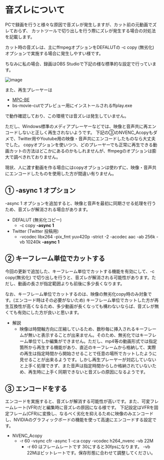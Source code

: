 # 音ズレについて
PCで録画を行うと様々な原因で音ズレが発生しますが、カット前の元動画でズレておらず、
カットツールで切り出しを行う際にズレが発生する場合の対処法を記載します。

カット時の音ズレは、主にffmpegオプションをDEFALUTの -c copy (無劣化) オプションで実施する場合に発生しやすい様です。

ちなみに私の場合、録画はOBS Studioで下記の様な標準的な設定で行っています。

![image](https://user-images.githubusercontent.com/14249877/130332669-18e365a4-4e0f-4bf6-81d9-403387c46bce.png)

また、再生プレーヤーは
* [MPC-BE](https://sourceforge.net/projects/mpcbe/)
* bs-movie-cutでプレビュー用にインストールされるffplay.exe

で動作確認しており、この環境では音ズレは発生していません。

ただし、Windows標準のメディアプレーヤーなどでは、映像と音声共に再エンコードしないと正しく再生されないようです。
下記の③のNVENC_Acopyもダメで、Twitter用やYoutube用の映像・音声共にエンコードしたものなら大丈夫でした。
copyオプションを使いつつ、どのプレーヤーでも正常に再生できる動画カットの方法はどこかにあるのかもしれませんが、ffmpegのオプションは膨大で調べきれておりません。

現状、人に渡す動画を作る場合にはcopyオプションは使わずに、映像・音声共にエンコードしたものを使用した方が間違い有りません。

## ① -async 1 オプション
-async 1 オプションを追加すると、映像と音声を最初に同期させる処理を行うため、音ズレが解消される場合があります。
- DEFALUT (無劣化コピー)
   -  -c copy **-async 1**
- Twitter (Twitter 投稿用)
   - -vcodec libx264 -pix_fmt yuv420p -strict -2 -acodec aac -ab 256k -vb 10240k **-async 1**

## ② キーフレーム単位でカットする
今回の更新で追加した、キーフレーム単位でカットする機能を有効にして、-c copy(無劣化) で切り出しを行うと、音ズレが解消される可能性があります。ただし、動画の長さが指定範囲よりも前後に多少長くなります。

なお、キーフレーム単位でカットするのは、映像の無劣化copy時のみ対象です。(エンコード時はその必要がないため)
キーフレーム単位でカットした方が再生互換性が高くなるため、多少動画が長くなっても構わないならば、音ズレが無くても有効にした方が良いと思います。

- 解説
   - 映像は時間軸方向に圧縮しているため、数秒毎に挿入されるキーフレームが無いと表示することが出来ません。そのため、無劣化ではキーフレーム単位でしか編集ができません。ただし、mp4等の動画形式では指定箇所から再生する機能があり、直近のキーフレームから格納して、実際の再生は指定時間から開始させることで任意の場所でカットしたように見せることが出来るようです。しかし再生プレーヤーが対応していないと上手く処理できず、また音声は指定時間からしか格納されていないため、再生時に上手く同期できないと音ズレの原因になるようです。

## ③ エンコードをする
エンコードを実施すると、音ズレが解消する可能性が高いです。また、可変フレームレート(VFR)だと編集時に音ズレの原因になる様です。
下記設定はVFRを固定フレーム(CFR)に変換し、なるべく劣化を抑えるために映像のみエンコードし、NVIDIAのグラフィックボードの機能を使って高速にエンコードする設定です。
- NVENC_Acopy
  -  -r 60 -vsync cfr -async 1 -c:a copy -vcodec h264_nvenc -vb 22M
        - -r 60 はフレームレートです 30にすると30fpsになります。 -vb 22Mはビットレートです。保存形態に合わせて調整してください。
